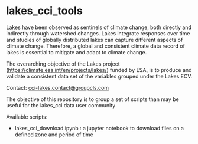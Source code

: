 # lakes_cci_tools

Lakes have been observed as sentinels of climate change, both directly and indirectly through watershed changes. Lakes integrate responses over time and studies of globally distributed lakes can capture different aspects of climate change. Therefore, a global and consistent climate data record of lakes is essential to mitigate and adapt to climate change. 

The overarching objective of the Lakes project (https://climate.esa.int/en/projects/lakes/) funded by ESA,  is to produce and validate a consistent data set of the variables grouped under the Lakes ECV.

Contact: cci-lakes.contact@groupcls.com

The objective of this repository is to group a set of scripts than may be useful for the lakes_cci data user community 

Available scripts:

* lakes_cci_download.ipynb : a jupyter notebook to download files on a defined zone and period of time

